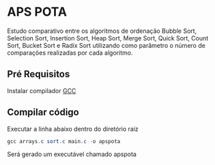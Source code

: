 # APS POTA
Estudo comparativo entre os algoritmos de ordenação Bubble Sort, Selection Sort,
Insertion Sort, Heap Sort, Merge Sort, Quick Sort, Count Sort, Bucket Sort e Radix Sort utilizando como parâmetro o número de
comparações realizadas por cada algoritmo.

## Pré Requisitos

Instalar compilador [GCC](https://gcc.gnu.org/install/binaries.html)

## Compilar código

Executar a linha abaixo dentro do diretório raiz
```powershell
gcc arrays.c sort.c main.c -o apspota
```

Será gerado um executável chamado apspota
